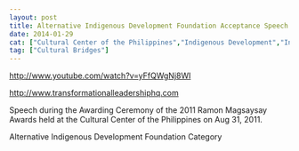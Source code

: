 ```yaml
---
layout: post
title: Alternative Indigenous Development Foundation Acceptance Speech - 2011 Ramon Magsaysay Awards
date: 2014-01-29
cat: ["Cultural Center of the Philippines","Indigenous Development","Inspiration","Organizations","Ramon Magsaysay Awards","Water"]
tag: ["Cultural Bridges"]
---
```


http://www.youtube.com/watch?v=yFfQWgNj8WI  

http://www.transformationalleadershiphq.com  

Speech during the Awarding Ceremony of the 2011 Ramon Magsaysay Awards held at the Cultural Center of the Philippines on Aug 31, 2011. 

Alternative Indigenous Development Foundation
Category